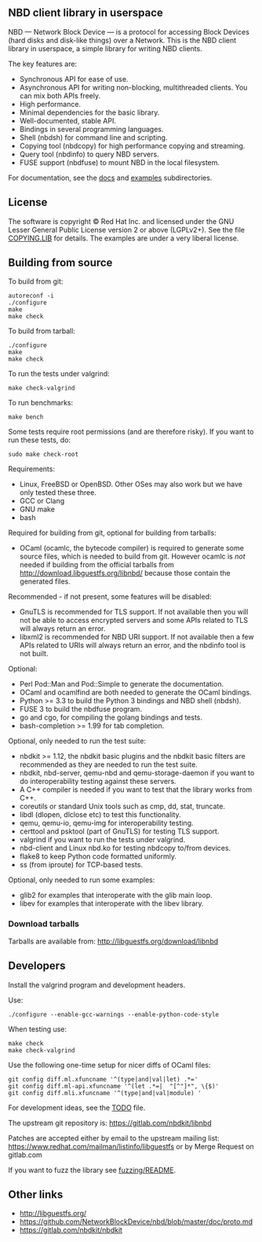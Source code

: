 ## NBD client library in userspace

NBD — Network Block Device — is a protocol for accessing Block Devices
(hard disks and disk-like things) over a Network.  This is the NBD
client library in userspace, a simple library for writing NBD clients.

The key features are:

* Synchronous API for ease of use.
* Asynchronous API for writing non-blocking, multithreaded clients.
  You can mix both APIs freely.
* High performance.
* Minimal dependencies for the basic library.
* Well-documented, stable API.
* Bindings in several programming languages.
* Shell (nbdsh) for command line and scripting.
* Copying tool (nbdcopy) for high performance copying and streaming.
* Query tool (nbdinfo) to query NBD servers.
* FUSE support (nbdfuse) to mount NBD in the local filesystem.

For documentation, see the [docs](docs/) and [examples](examples/)
subdirectories.


## License

The software is copyright © Red Hat Inc. and licensed under the GNU
Lesser General Public License version 2 or above (LGPLv2+).  See the
file [COPYING.LIB](COPYING.LIB) for details.  The examples are under a
very liberal license.


## Building from source

To build from git:

```
autoreconf -i
./configure
make
make check
```

To build from tarball:

```
./configure
make
make check
```

To run the tests under valgrind:

```
make check-valgrind
```

To run benchmarks:

```
make bench
```

Some tests require root permissions (and are therefore risky).  If you
want to run these tests, do:

```
sudo make check-root
```

Requirements:

* Linux, FreeBSD or OpenBSD.
  Other OSes may also work but we have only tested these three.
* GCC or Clang
* GNU make
* bash

Required for building from git, optional for building from tarballs:

* OCaml (ocamlc, the bytecode compiler) is required to generate some
  source files, which is needed to build from git.  However ocamlc is
  _not_ needed if building from the official tarballs from
  http://download.libguestfs.org/libnbd/ because those contain the
  generated files.

Recommended - if not present, some features will be disabled:

* GnuTLS is recommended for TLS support.
  If not available then you will not be able to access encrypted
  servers and some APIs related to TLS will always return an error.
* libxml2 is recommended for NBD URI support.
  If not available then a few APIs related to URIs will always return
  an error, and the nbdinfo tool is not built.

Optional:

* Perl Pod::Man and Pod::Simple to generate the documentation.
* OCaml and ocamlfind are both needed to generate the OCaml bindings.
* Python >= 3.3 to build the Python 3 bindings and NBD shell (nbdsh).
* FUSE 3 to build the nbdfuse program.
* go and cgo, for compiling the golang bindings and tests.
* bash-completion >= 1.99 for tab completion.

Optional, only needed to run the test suite:

* nbdkit >= 1.12, the nbdkit basic plugins and the nbdkit basic
  filters are recommended as they are needed to run the test suite.
* nbdkit, nbd-server, qemu-nbd and qemu-storage-daemon if you want to
  do interoperability testing against these servers.
* A C++ compiler is needed if you want to test that the library works
  from C++.
* coreutils or standard Unix tools such as cmp, dd, stat, truncate.
* libdl (dlopen, dlclose etc) to test this functionality.
* qemu, qemu-io, qemu-img for interoperability testing.
* certtool and psktool (part of GnuTLS) for testing TLS support.
* valgrind if you want to run the tests under valgrind.
* nbd-client and Linux nbd.ko for testing nbdcopy to/from devices.
* flake8 to keep Python code formatted uniformly.
* ss (from iproute) for TCP-based tests.

Optional, only needed to run some examples:

* glib2 for examples that interoperate with the glib main loop.
* libev for examples that interoperate with the libev library.


### Download tarballs

Tarballs are available from:
http://libguestfs.org/download/libnbd


## Developers

Install the valgrind program and development headers.

Use:

```
./configure --enable-gcc-warnings --enable-python-code-style
```

When testing use:

```
make check
make check-valgrind
```

Use the following one-time setup for nicer diffs of OCaml files:

```
git config diff.ml.xfuncname '^(type|and|val|let) .*='
git config diff.ml-api.xfuncname '^(let .*=|  "[^"]*", \{$)'
git config diff.mli.xfuncname '^(type|and|val|module) '
```

For development ideas, see the [TODO](TODO) file.

The upstream git repository is:
https://gitlab.com/nbdkit/libnbd

Patches are accepted either by email to the upstream mailing list:
https://www.redhat.com/mailman/listinfo/libguestfs
or by Merge Request on gitlab.com

If you want to fuzz the library see [fuzzing/README](fuzzing/README).


## Other links

* http://libguestfs.org/
* https://github.com/NetworkBlockDevice/nbd/blob/master/doc/proto.md
* https://gitlab.com/nbdkit/nbdkit
